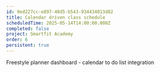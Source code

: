 ```yaml
---
id: 9ed227cc-e897-40d5-b543-934434013d82
title: Calendar driven class schedule
scheduledTime: 2025-05-14T14:00:00.000Z
completed: false
project: Smartfit Academy
order: 6
persistent: true
---
```


Freestyle planner dashboard - calendar to do list integration